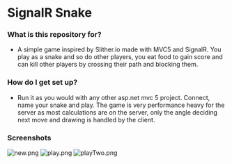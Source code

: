 # SignalR Snake #

### What is this repository for? ###

* A simple game inspired by Slither.io made with MVC5 and SignalR. You play as a snake and so do other players,
 you eat food to gain score and can kill other players by crossing their path and blocking them.

### How do I get set up? ###

* Run it as you would with any other asp.net mvc 5 project. Connect, name your snake and play. The game is very performance heavy for the server as most
  calculations are on the server, only the angle deciding next move and drawing is handled by the client.

### Screenshots ###

![new.png](https://bitbucket.org/repo/naBLb6/images/3207142870-new.png)
![play.png](https://bitbucket.org/repo/naBLb6/images/1782007431-play.png)
![playTwo.png](https://bitbucket.org/repo/naBLb6/images/915041262-playTwo.png)